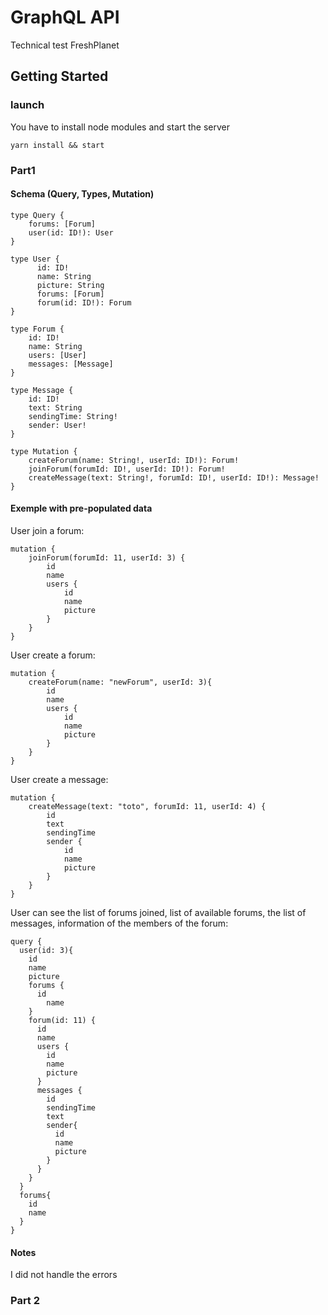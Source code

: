 # GraphQL API

Technical test FreshPlanet

## Getting Started


### launch

You have to install node modules and start the server

```
yarn install && start
```

### Part1

#### Schema (Query, Types, Mutation)

```
type Query {
    forums: [Forum]
    user(id: ID!): User
}

type User {
      id: ID!
      name: String
      picture: String
      forums: [Forum]
      forum(id: ID!): Forum
}

type Forum {
    id: ID!
    name: String
    users: [User]
    messages: [Message]
}

type Message {
    id: ID!
    text: String
    sendingTime: String!
    sender: User!
}

type Mutation {
    createForum(name: String!, userId: ID!): Forum!
    joinForum(forumId: ID!, userId: ID!): Forum!
    createMessage(text: String!, forumId: ID!, userId: ID!): Message!
}
```
#### Exemple with pre-populated data

User join a forum:

```
mutation {
    joinForum(forumId: 11, userId: 3) {
        id
        name
        users {
            id
            name
            picture
        }
    }
}
```

User create a forum:

```
mutation {
    createForum(name: "newForum", userId: 3){
  	    id
  	    name
  	    users {
            id
            name
            picture
        }
	}
}
```

User create a message:

```
mutation {
    createMessage(text: "toto", forumId: 11, userId: 4) {
        id
        text
        sendingTime
        sender {
            id
            name
            picture
        }
    }
}
```

User can see the list of forums joined, list of available forums, the list of messages, information of the members of the forum:

```
query {
  user(id: 3){
  	id
  	name
  	picture
  	forums {
      id
  		name
    }
    forum(id: 11) {
      id
      name
      users {
        id
        name
        picture
      }
      messages {
        id
        sendingTime
        text
        sender{
          id
          name
          picture
        }
      }
    }
  }
  forums{
    id
  	name
  }
}
```

#### Notes

I did not handle the errors

### Part 2